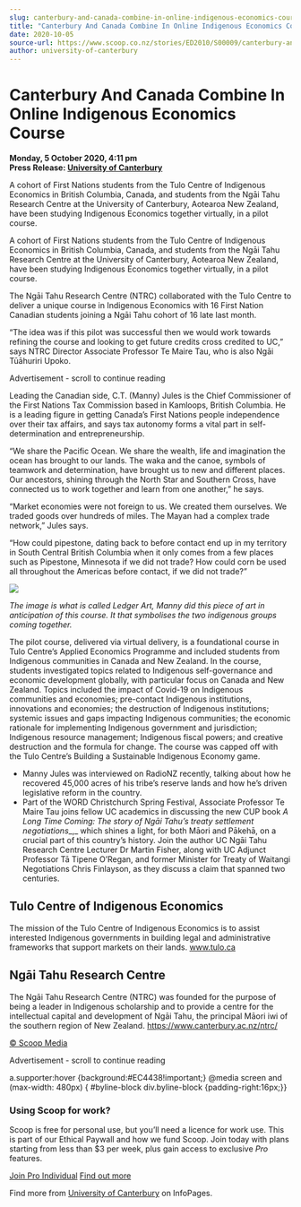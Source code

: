 ```yaml
---
slug: canterbury-and-canada-combine-in-online-indigenous-economics-course
title: "Canterbury And Canada Combine In Online Indigenous Economics Course"
date: 2020-10-05
source-url: https://www.scoop.co.nz/stories/ED2010/S00009/canterbury-and-canada-combine-in-online-indigenous-economics-course.htm
author: university-of-canterbury
---
```

Canterbury And Canada Combine In Online Indigenous Economics Course
===================================================================

**Monday, 5 October 2020, 4:11 pm**  
**Press Release: [University of Canterbury](https://info.scoop.co.nz/University_of_Canterbury)**

A cohort of First Nations students from the Tulo Centre of Indigenous Economics in British Columbia, Canada, and students from the Ngāi Tahu Research Centre at the University of Canterbury, Aotearoa New Zealand, have been studying Indigenous Economics together virtually, in a pilot course.

A cohort of First Nations students from the Tulo Centre of Indigenous Economics in British Columbia, Canada, and students from the Ngāi Tahu Research Centre at the University of Canterbury, Aotearoa New Zealand, have been studying Indigenous Economics together virtually, in a pilot course.

The Ngāi Tahu Research Centre (NTRC) collaborated with the Tulo Centre to deliver a unique course in Indigenous Economics with 16 First Nation Canadian students joining a Ngāi Tahu cohort of 16 late last month.

“The idea was if this pilot was successful then we would work towards refining the course and looking to get future credits cross credited to UC,” says NTRC Director Associate Professor Te Maire Tau, who is also Ngāi Tūāhuriri Upoko.

Advertisement - scroll to continue reading





Leading the Canadian side, C.T. (Manny) Jules is the Chief Commissioner of the First Nations Tax Commission based in Kamloops, British Columbia. He is a leading figure in getting Canada’s First Nations people independence over their tax affairs, and says tax autonomy forms a vital part in self-determination and entrepreneurship.

“We share the Pacific Ocean. We share the wealth, life and imagination the ocean has brought to our lands. The waka and the canoe, symbols of teamwork and determination, have brought us to new and different places. Our ancestors, shining through the North Star and Southern Cross, have connected us to work together and learn from one another,” he says.

“Market economies were not foreign to us. We created them ourselves. We traded goods over hundreds of miles. The Mayan had a complex trade network,” Jules says.

“How could pipestone, dating back to before contact end up in my territory in South Central British Columbia when it only comes from a few places such as Pipestone, Minnesota if we did not trade? How could corn be used all throughout the Americas before contact, if we did not trade?”

![](https://img.scoop.co.nz/stories/images/2010/mcbxdcjgiae919z3.jpg)

_The image is what is called Ledger Art, Manny did this piece of art in anticipation of this course. It that symbolises the two indigenous groups coming together._

The pilot course, delivered via virtual delivery, is a foundational course in Tulo Centre’s Applied Economics Programme and included students from Indigenous communities in Canada and New Zealand. In the course, students investigated topics related to Indigenous self-governance and economic development globally, with particular focus on Canada and New Zealand. Topics included the impact of Covid-19 on Indigenous communities and economies; pre-contact Indigenous institutions, innovations and economies; the destruction of Indigenous institutions; systemic issues and gaps impacting Indigenous communities; the economic rationale for implementing Indigenous government and jurisdiction; Indigenous resource management; Indigenous fiscal powers; and creative destruction and the formula for change. The course was capped off with the Tulo Centre’s Building a Sustainable Indigenous Economy game.

*   Manny Jules was interviewed on RadioNZ recently, talking about how he recovered 45,000 acres of his tribe’s reserve lands and how he’s driven legislative reform in the country.
*   Part of the WORD Christchurch Spring Festival, Associate Professor Te Maire Tau joins fellow UC academics in discussing the new CUP book _A Long Time Coming: The story of Ngāi Tahu’s treaty settlement negotiations__,_ which shines a light, for both Māori and Pākehā, on a crucial part of this country’s history. Join the author UC Ngāi Tahu Research Centre Lecturer Dr Martin Fisher, along with UC Adjunct Professor Tā Tipene O’Regan, and former Minister for Treaty of Waitangi Negotiations Chris Finlayson, as they discuss a claim that spanned two centuries.

Tulo Centre of Indigenous Economics
-----------------------------------

The mission of the Tulo Centre of Indigenous Economics is to assist interested Indigenous governments in building legal and administrative frameworks that support markets on their lands. www.tulo.ca

Ngāi Tahu Research Centre
-------------------------

The Ngāi Tahu Research Centre (NTRC) was founded for the purpose of being a leader in Indigenous scholarship and to provide a centre for the intellectual capital and development of Ngāi Tahu, the principal Māori iwi of the southern region of New Zealand. https://www.canterbury.ac.nz/ntrc/

[© Scoop Media](http://www.scoop.co.nz/about/terms.html)  

Advertisement - scroll to continue reading



a.supporter:hover {background:#EC4438!important;} @media screen and (max-width: 480px) { #byline-block div.byline-block {padding-right:16px;}}

### Using Scoop for work?

Scoop is free for personal use, but you’ll need a licence for work use. This is part of our Ethical Paywall and how we fund Scoop. Join today with plans starting from less than $3 per week, plus gain access to exclusive _Pro_ features.  
  
[Join Pro Individual](https://pro.scoop.co.nz/Individual/?from=ProIn24) [Find out more](https://pro.scoop.co.nz/using-scoop-for-work/?from=ProIn24)

Find more from [University of Canterbury](https://info.scoop.co.nz/University_of_Canterbury) on InfoPages.